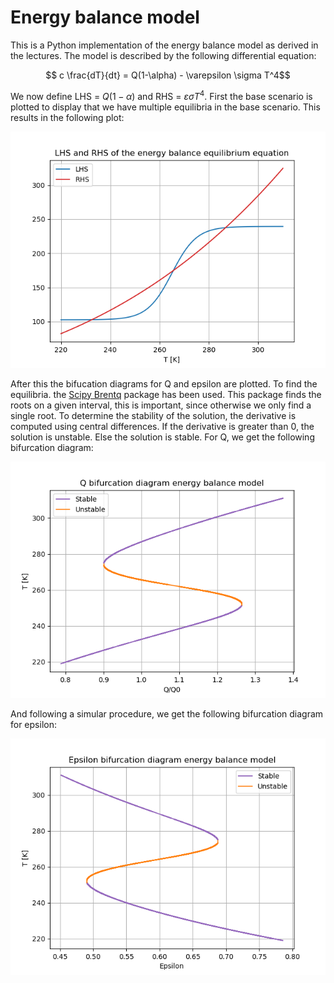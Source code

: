 # Energy balance model
This is a Python implementation of the energy balance model as derived in the lectures. The model is described by the following differential equation:

$$ c \frac{dT}{dt} = Q(1-\alpha) - \varepsilon \sigma T^4$$

We now define LHS =  $Q(1-\alpha)$ and RHS = $\varepsilon \sigma T^4$. First the base scenario is plotted to display that we have multiple equilibria in the base scenario. This results in the following plot:

![alt text](BaseScenario.png)

After this the bifucation diagrams for Q and epsilon are plotted. To find the equilibria. the [Scipy Brentq](https://docs.scipy.org/doc/scipy/reference/generated/scipy.optimize.brentq.html) package has been used. This package finds the roots on a given interval, this is important, since otherwise we only find a single root. To determine the stability of the solution, the derivative is computed using central differences. If the derivative is greater than 0, the solution is unstable. Else the solution is stable. For Q, we get the following bifurcation diagram:

![alt text](Q_Bifurcation.png)

And following a simular procedure, we get the following bifurcation diagram for epsilon:

![alt text](eps_Bifurcation.png)
